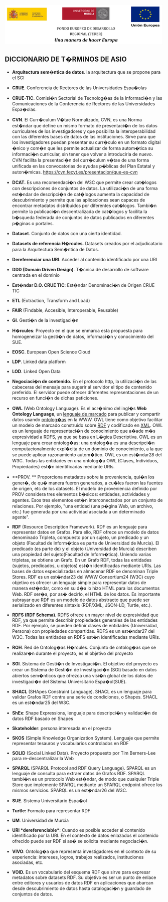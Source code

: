![](./images/logos_feder.png)

## DICCIONARIO DE T�RMINOS DE ASIO



* **Arquitectura sem�ntica de datos**. la arquitectura que se propone para el SGI

* **CRUE**. Conferencia de Rectores de las Universidades Espa�olas

* **CRUE-TIC**. Comisi�n Sectorial de Tecnolog�as de la Informaci�n y las Comunicaciones de la Conferencia de Rectores de las Universidades Espa�olas.

* **CVN**. El Curr�culum V�tae Normalizado, CVN, es una Norma est�ndar que define un mismo formato de presentaci�n de los datos curriculares de los investigadores y que posibilita la interoperabilidad con las diferentes bases de datos de las instituciones. Sirve para que los investigadores puedan presentar su curr�culo en un formato digital �nico y com�n que les permite actualizar de forma autom�tica su informaci�n curricular, sin tener que volver a introducirla de nuevo. CVN facilita la presentaci�n del curr�culum v�tae de una forma unificada en las convocatorias de ayudas p�blicas del Plan Estatal y auton�micas. https://cvn.fecyt.es/presentacion/que-es-cvn

* **DCAT.** Es una recomendaci�n del W3C que permite crear cat�logos con descripciones de conjuntos de datos. La utilizaci�n de una forma est�ndar de descripci�n de cat�logos aumenta la capacidad de descubrimiento y permite que las aplicaciones sean capaces de encontrar metadatos distribuidos por diferentes cat�logos. Tambi�n permite la publicaci�n descentralizada de cat�logos y facilita la b�squeda federada de conjuntos de datos publicados en diferentes p�ginas o portales.

* **Dataset**. Conjunto de datos con una cierta identidad. 

* **Datasets de referencia H�rcules**. Datasets creados por el adjudicatario para la Arquitectura Sem�ntica de Datos.

* **Dereferenciar una URI**. Acceder al contenido identificado por una URI

* **DDD (Domain Driven Design)**. T�cnica de desarrollo de software centrada en el dominio

* **Est�ndar D.O. CRUE TIC**: Est�ndar Denominaci�n de Origen CRUE TIC 

* **ETL** (Extraction, Transform and Load)

* **FAIR** (Findable, Accesible, Interoperable, Reusable) 

* **GI**. Gesti�n de la investigaci�n

* **H�rcules**: Proyecto en el que se enmarca esta propuesta para homogeneizar la gesti�n de datos, informaci�n y conocimiento del SUE.

* **EOSC**. European Open Science Cloud

* **LDP**. Linked data platform

* **LOD**. Linked Open Data

* **Negociaci�n de contenido.** En el protocolo http, la utilizaci�n de las cabeceras del mensaje para sugerir al servidor el tipo de contenido preferido. El servidor puede ofrecer diferentes representaciones de un recurso en funci�n de dichas peticiones.

* **OWL** (Web Ontology Language).  Es el acr�nimo del ingl�s **Web Ontology Language**, un [lenguaje de marcado](https://es.wikipedia.org/wiki/Lenguaje_de_marcado) para publicar y compartir datos usando [ontolog�as](https://es.wikipedia.org/wiki/Ontologia_(Informatica)) en la WWW. OWL tiene como objetivo facilitar un modelo de marcado construido sobre [RDF](https://es.wikipedia.org/wiki/Marco_de_descripcion_de_recursos) y codificado en [XML](https://es.wikipedia.org/wiki/XML). OWL es un lenguaje de representaci�n de conocimiento que a�ade m�s expresividad a RDFS, ya que se basa en L�gica Descriptiva. OWL es un lenguaje para crear ontolog�as: una ontolog�a es una descripci�n computacionalmente expl�cita de un dominio de conocimiento, a la que se puede aplicar razonamiento autom�tico. OWL es un est�ndar28 del W3C. Todas las entidades en una ontolog�a OWL (Clases, Individuos, Propiedades) est�n identificadas mediante URIs.

* **PROV. ** Proporciona metadatos sobre la proveniencia,  qui�n los gener�, de qu� manera fueron generados, a cu�les fueron las fuentes de origen, etc de los datasets. El modelo de proveniencia definido por PROV considera tres elementos b�sicos: entidades, actividades y agentes. Esos tres elementos est�n interconectados por un conjunto de relaciones. Por ejemplo, "una entidad (una p�gina Web, un archivo, etc.) fue generada por una actividad asociada a un determinado agente".

* **RDF** (Resource Description Framework). RDF es un lenguaje para representar datos en Grafos.
  Para ello, RDF ofrece un modelo de datos denominado Tripleta, compuesto por un sujeto, un
  predicado y un objeto (Facultad de Inform�tica es parte de Universidad de Murcia). El
  predicado (es parte de) y el objeto (Universidad de Murcia) describen una propiedad del
  sujeto(Facultad de Inform�tica). Uniendo varias tripletas, se obtiene un Grafo. En un Grafo
  RDF, todas las entidades (sujetos, predicados, u objetos) est�n identificadas mediante URIs.
  Las bases de datos especializadas en almacenar RDF se denominan Triple Stores. RDF es un
  est�ndar23 del WWW Consortium24 (W3C) cuyo objetivo es ofrecer un lenguaje simple para
  representar datos de manera est�ndar, como en su d�a lo hizo HTML para los documentos
  Web. RDF ser�a, por as� decirlo, el HTML de los datos. Es importante subrayar que RDF es
  un modelo de datos abstracto que puede ser serializado en diferentes sintaxis (RDF/XML,
  JSON-LD, Turtle, etc.).

* **RDFS (RDF Schema)**. RDFS ofrece un mayor nivel de expresividad que RDF, ya que permite
  describir propiedades generales de las entidades RDF. Por ejemplo, se pueden definir clases de
  entidades (Universidad, Persona) con propiedades compartidas. RDFS es un est�ndar27 del W3C. Todas las entidades en RDFS est�n identificadas mediante URIs.

* **ROH**. Red de Ontolog�as H�rcules. Conjunto de ontolog�as que se realizar�n durante el proyecto, es el objetivo del proyecto

* **SGI**. Sistema de Gesti�n de Investigaci�n. El objetivo del proyecto es crear un Sistema de Gesti�n de Investigaci�n (SGI) basado en datos abiertos sem�nticos que ofrezca una visi�n global de los datos de investigaci�n del Sistema Universitario Espa�ol(SUE).

* **SHACL** (SHApes Constraint Language). SHACL es un lenguaje para validar Grafos RDF contra una
  serie de condiciones, o Shapes. SHACL es un est�ndar25 del W3C.

* **ShEx**: Shape Expressions, lenguaje para descripci�n y validaci�n de datos RDF basado en Shapes

* **Skateholder**: persona interesada en el proyecto

* **SKOS** (Simple Knowledge Organization System). Lenguaje que permite representar tesauros y vocabularios controlados en RDF

* **SOLID** (Social Linked Data). Proyecto propuesto por Tim Berners-Lee para re-descentralizar la Web

* **SPARQL** (SPARQL Protocol and RDF Query Language). SPARQL es un lenguaje de consulta para
  extraer datos de Grafos RDF. SPARQL tambi�n es un protocolo Web est�ndar, de modo que
  cualquier Triple Store que implemente SPARQL mediante un SPARQL endpoint ofrece los
  mismos servicios. SPARQL es un est�ndar26 del W3C.

* **SUE**. Sistema Universitario Espa�ol

* **Turtle:** Formato para representar RDF

* **UM**. Universidad de Murcia

* **URI \*dereferenciable\***: Cuando es posible acceder al contenido identificado por la URI. En el contexto de datos enlazados el contenido ofrecido puede ser RDF si as� se solicita mediante negociaci�n.

* **VIVO**: Ontolog�a que representa investigadores en el contexto de su experiencia: intereses, logros, trabajos realizados, instituciones asociadas, etc. 

* **VOID.** Es un vocabulario del esquema RDF que sirve para expresar metadatos sobre datasets RDF. Su objetivo es ser un punto de enlace entre editores y usuarios de datos RDF en aplicaciones que abarcan desde descubrimiento de datos hasta catalogaci�n y guardado de conjuntos de datos.

  



